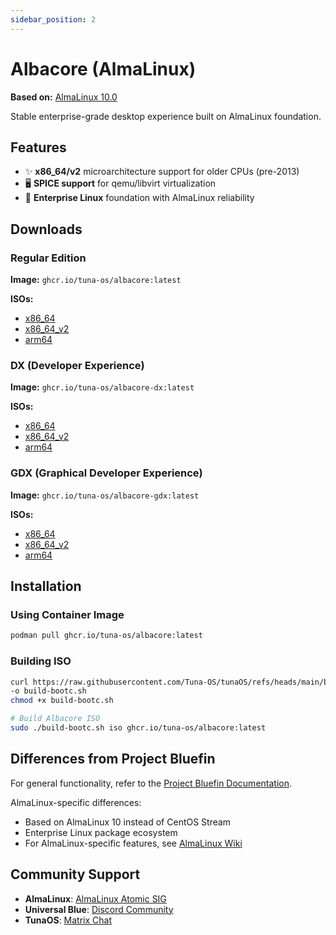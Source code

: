 ```yaml
---
sidebar_position: 2
---
```


# Albacore (AlmaLinux)

**Based on:** [AlmaLinux 10.0](https://almalinux.org/blog/2025-05-27-welcoming-almalinux-10/)

Stable enterprise-grade desktop experience built on AlmaLinux foundation.

## Features

- ✨ **x86_64/v2** microarchitecture support for older CPUs (pre-2013)
- 🖥️ **SPICE support** for qemu/libvirt virtualization
- 🏢 **Enterprise Linux** foundation with AlmaLinux reliability

## Downloads

### Regular Edition
**Image:** `ghcr.io/tuna-os/albacore:latest`

**ISOs:**
- [x86_64](https://download.tunaos.org/albacore-amd64.iso)
- [x86_64_v2](https://download.tunaos.org/albacore-amd64-v2.iso) 
- [arm64](https://download.tunaos.org/albacore-arm64.iso)

### DX (Developer Experience)
**Image:** `ghcr.io/tuna-os/albacore-dx:latest`

**ISOs:**
- [x86_64](https://download.tunaos.org/albacore-dx-amd64.iso)
- [x86_64_v2](https://download.tunaos.org/albacore-dx-amd64-v2.iso)
- [arm64](https://download.tunaos.org/albacore-dx-arm64.iso)

### GDX (Graphical Developer Experience)
**Image:** `ghcr.io/tuna-os/albacore-gdx:latest`

**ISOs:**
- [x86_64](https://download.tunaos.org/albacore-gdx-amd64.iso)
- [x86_64_v2](https://download.tunaos.org/albacore-gdx-amd64-v2.iso)
- [arm64](https://download.tunaos.org/albacore-gdx-arm64.iso)

## Installation

### Using Container Image
```bash
podman pull ghcr.io/tuna-os/albacore:latest
```

### Building ISO
```bash
curl https://raw.githubusercontent.com/Tuna-OS/tunaOS/refs/heads/main/build-iso.sh \
-o build-bootc.sh
chmod +x build-bootc.sh

# Build Albacore ISO
sudo ./build-bootc.sh iso ghcr.io/tuna-os/albacore:latest
```

## Differences from Project Bluefin

For general functionality, refer to the [Project Bluefin Documentation](https://docs.projectbluefin.io).

AlmaLinux-specific differences:
- Based on AlmaLinux 10 instead of CentOS Stream
- Enterprise Linux package ecosystem
- For AlmaLinux-specific features, see [AlmaLinux Wiki](https://wiki.almalinux.org)

## Community Support

- **AlmaLinux**: [AlmaLinux Atomic SIG](https://chat.almalinux.org/almalinux/channels/sigatomic)
- **Universal Blue**: [Discord Community](https://discord.gg/WEu6BdFEtp)
- **TunaOS**: [Matrix Chat](https://matrix.to/#/%23tunaos:reilly.asia)
